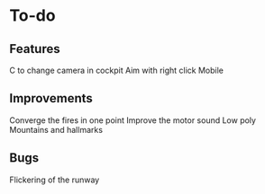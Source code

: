 # To-do

## Features

C to change camera in cockpit
Aim with right click
Mobile


## Improvements

Converge the fires in one point
Improve the motor sound
Low poly Mountains and hallmarks


## Bugs

Flickering of the runway